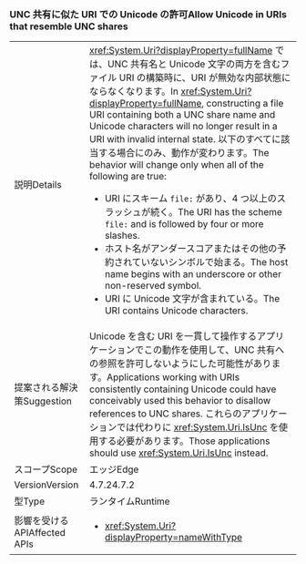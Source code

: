 ### <a name="allow-unicode-in-uris-that-resemble-unc-shares"></a><span data-ttu-id="f0995-101">UNC 共有に似た URI での Unicode の許可</span><span class="sxs-lookup"><span data-stu-id="f0995-101">Allow Unicode in URIs that resemble UNC shares</span></span>

|   |   |
|---|---|
|<span data-ttu-id="f0995-102">説明</span><span class="sxs-lookup"><span data-stu-id="f0995-102">Details</span></span>|<span data-ttu-id="f0995-103"><xref:System.Uri?displayProperty=fullName> では、UNC 共有名と Unicode 文字の両方を含むファイル URI の構築時に、URI が無効な内部状態にならなくなります。</span><span class="sxs-lookup"><span data-stu-id="f0995-103">In <xref:System.Uri?displayProperty=fullName>, constructing a file URI containing both a UNC share name and Unicode characters will no longer result in a URI with invalid internal state.</span></span> <span data-ttu-id="f0995-104">以下のすべてに該当する場合にのみ、動作が変わります。</span><span class="sxs-lookup"><span data-stu-id="f0995-104">The behavior will change only when all of the following are true:</span></span><ul><li><span data-ttu-id="f0995-105">URI にスキーム <code>file:</code> があり、4 つ以上のスラッシュが続く。</span><span class="sxs-lookup"><span data-stu-id="f0995-105">The URI has the scheme <code>file:</code> and is followed by four or more slashes.</span></span></li><li><span data-ttu-id="f0995-106">ホスト名がアンダースコアまたはその他の予約されていないシンボルで始まる。</span><span class="sxs-lookup"><span data-stu-id="f0995-106">The host name begins with an underscore or other non-reserved symbol.</span></span></li><li><span data-ttu-id="f0995-107">URI に Unicode 文字が含まれている。</span><span class="sxs-lookup"><span data-stu-id="f0995-107">The URI contains Unicode characters.</span></span></li></ul>|
|<span data-ttu-id="f0995-108">提案される解決策</span><span class="sxs-lookup"><span data-stu-id="f0995-108">Suggestion</span></span>|<span data-ttu-id="f0995-109">Unicode を含む URI を一貫して操作するアプリケーションでこの動作を使用して、UNC 共有への参照を許可しないようにした可能性があります。</span><span class="sxs-lookup"><span data-stu-id="f0995-109">Applications working with URIs consistently containing Unicode could have conceivably used this behavior to disallow references to UNC shares.</span></span> <span data-ttu-id="f0995-110">これらのアプリケーションでは代わりに <xref:System.Uri.IsUnc> を使用する必要があります。</span><span class="sxs-lookup"><span data-stu-id="f0995-110">Those applications should use <xref:System.Uri.IsUnc> instead.</span></span>|
|<span data-ttu-id="f0995-111">スコープ</span><span class="sxs-lookup"><span data-stu-id="f0995-111">Scope</span></span>|<span data-ttu-id="f0995-112">エッジ</span><span class="sxs-lookup"><span data-stu-id="f0995-112">Edge</span></span>|
|<span data-ttu-id="f0995-113">Version</span><span class="sxs-lookup"><span data-stu-id="f0995-113">Version</span></span>|<span data-ttu-id="f0995-114">4.7.2</span><span class="sxs-lookup"><span data-stu-id="f0995-114">4.7.2</span></span>|
|<span data-ttu-id="f0995-115">型</span><span class="sxs-lookup"><span data-stu-id="f0995-115">Type</span></span>|<span data-ttu-id="f0995-116">ランタイム</span><span class="sxs-lookup"><span data-stu-id="f0995-116">Runtime</span></span>|
|<span data-ttu-id="f0995-117">影響を受ける API</span><span class="sxs-lookup"><span data-stu-id="f0995-117">Affected APIs</span></span>|<ul><li><xref:System.Uri?displayProperty=nameWithType></li></ul>|

